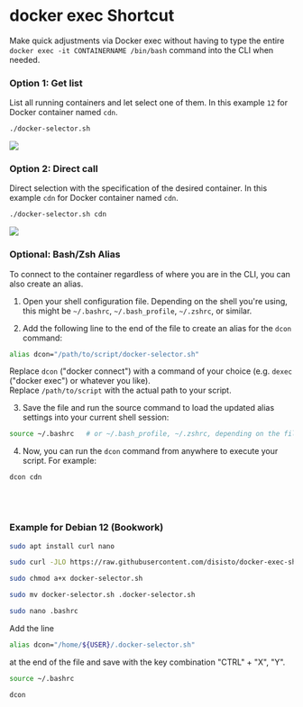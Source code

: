# docker exec Shortcut

Make quick adjustments via Docker exec without having to type the entire ``docker exec -it CONTAINERNAME /bin/bash`` command into the CLI when needed.

### Option 1: Get list<br>
List all running containers and let select one of them. In this example ```12``` for Docker container named  ```cdn```.<br>
``` bash
./docker-selector.sh
```

<img src="https://raw.githubusercontent.com/disisto/docker-exec-shortcut/main/img/docker-selektor.png">

### Option 2: Direct call<br>
Direct selection with the specification of the desired container. In this example ```cdn``` for Docker container named  ```cdn```.<br>
``` bash
./docker-selector.sh cdn
```
<img src="https://raw.githubusercontent.com/disisto/docker-exec-shortcut/main/img/docker-selektor-direct.png">

### Optional: Bash/Zsh Alias<br>
To connect to the container regardless of where you are in the CLI, you can also create an alias.

1. Open your shell configuration file. Depending on the shell you're using, this might be ```~/.bashrc```, ```~/.bash_profile```, ```~/.zshrc```, or similar.<br>

2. Add the following line to the end of the file to create an alias for the ```dcon``` command:

``` bash
alias dcon="/path/to/script/docker-selector.sh"
```

Replace ```dcon``` ("docker connect") with a command of your choice (e.g. ```dexec``` ("docker exec") or whatever you like).<br>
Replace ```/path/to/script``` with the actual path to your script.

3. Save the file and run the source command to load the updated alias settings into your current shell session:

``` bash
source ~/.bashrc   # or ~/.bash_profile, ~/.zshrc, depending on the file you edited
```

4. Now, you can run the ```dcon``` command from anywhere to execute your script. For example:

``` bash
dcon cdn
```
<br><br>

### Example for Debian 12 (Bookwork)<br>

``` bash
sudo apt install curl nano
```

``` bash
sudo curl -JLO https://raw.githubusercontent.com/disisto/docker-exec-shortcut/refs/heads/main/docker-selector.sh
```

``` bash
sudo chmod a+x docker-selector.sh
```

``` bash
sudo mv docker-selector.sh .docker-selector.sh
```

``` bash
sudo nano .bashrc
```

Add the line 
``` bash
alias dcon="/home/${USER}/.docker-selector.sh"
```
at the end of the file and save with the key combination "CTRL" + "X", "Y".

``` bash
source ~/.bashrc
```

``` bash
dcon
```

